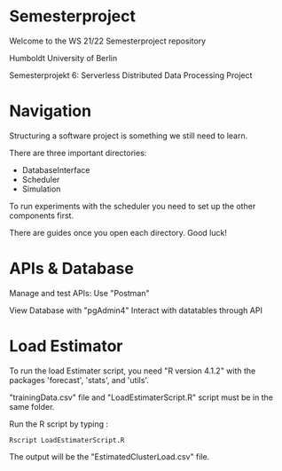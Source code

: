 # Semesterproject

Welcome to the WS 21/22 Semesterproject repository

Humboldt University of Berlin

Semesterprojekt 6: Serverless Distributed Data Processing Project

# Navigation

Structuring a software project is something we still need to learn.

There are three important directories:
- DatabaseInterface
- Scheduler
- Simulation

To run experiments with the scheduler you need to set up the other 
components first. 

There are guides once you open each directory. Good luck!

# APIs & Database

Manage and test APIs: Use "Postman"

View Database with "pgAdmin4"
Interact with datatables through API 


# Load Estimator

To run the load Estimater script, you need "R version 4.1.2" with the packages 'forecast', 'stats', and 'utils'.

"trainingData.csv" file and "LoadEstimaterScript.R" script must be in the same folder.

Run the R script by typing :

```console
Rscript LoadEstimaterScript.R
```

The output will be the "EstimatedClusterLoad.csv" file.



